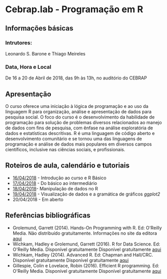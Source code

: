 #  Cebrap.lab - Programação em R

## Informações básicas

### Intrutores: 
Leonardo S. Barone e Thiago Meireles

### Data, Hora e Local
De 16 a 20 de Abril de 2018, das 9h às 13h, no auditório do CEBRAP

## Apresentação
O curso oferece uma iniciação à lógica de programação e ao uso da linguagem R para organização, análise e apresentação de dados para pesquisa social. O foco do curso é o desenvolvimento da habilidade de programação para solução de problemas diversos relacionados ao manejo de dados com fins de pesquisa, com ênfase na análise exploratória de dados e estatísticas descritivas. R é uma linguagem de código aberto e desenvolvimento comunitário e se tornou uma das linguagens de programação e análise de dados mais populares em diversos campos científicos, inclusive nas ciências sociais, e profissionais.

## Roteiros de aula, calendário e tutoriais

- [16/04/2018](https://github.com/leobarone/https://github.com/leobarone/cebrap_lab_programacao_r/blob/master/classes/class01.md) - Introdução ao curso e R Básico
- [17/04/2018](https://github.com/leobarone/https://github.com/leobarone/cebrap_lab_programacao_r/blob/master/classes/class01.md) - Do básico ao intermediário
- [18/04/2018](https://github.com/leobarone/https://github.com/leobarone/cebrap_lab_programacao_r/blob/master/classes/class01.md)- Manipulação de dados no R
- [19/04/2018](https://github.com/leobarone/https://github.com/leobarone/cebrap_lab_programacao_r/blob/master/classes/class01.md) - Visualização de dados e a gramática de gráficos _ggplot2_
- 20/04/2018 - Em aberto

## Referências bibliográficas

- Grolemund, Garrett (2014). Hands-On Programming with R. Ed: O'Reilly Media. Não distribuído gratuitamente. Informações no site da editora [aqui](http://shop.oreilly.com/product/0636920028574.do)
- Wichkam, Hadley e Grolemund, Garrett (2016). R for Data Science. Ed: O'Reilly Media. Disponível gratuitamente Disponível gratuitamente [aqui](https://www.tidytextmining.com/)
- Wichkam, Hadley (2014). Advanced R. Ed: Chapman and Hall/CRC. Disponível gratuitamente Disponível gratuitamente [aqui](http://adv-r.had.co.nz/)
- Gillespie, Colin e Lovelace, Robin (2016). Efficient R programming. Ed: O'Reilly Media. Disponível gratuitamente Disponível gratuitamente [aqui](https://csgillespie.github.io/efficientR/)
